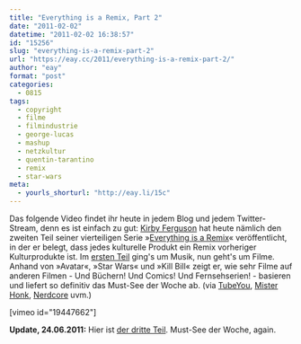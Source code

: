 ```yaml
---
title: "Everything is a Remix, Part 2"
date: "2011-02-02"
datetime: "2011-02-02 16:38:57"
id: "15256"
slug: "everything-is-a-remix-part-2"
url: "https://eay.cc/2011/everything-is-a-remix-part-2/"
author: "eay"
format: "post"
categories:
  - 0815
tags:
  - copyright
  - filme
  - filmindustrie
  - george-lucas
  - mashup
  - netzkultur
  - quentin-tarantino
  - remix
  - star-wars
meta:
  - yourls_shorturl: "http://eay.li/15c"
---
```


Das folgende Video findet ihr heute in jedem Blog und jedem Twitter-Stream, denn es ist einfach zu gut: [Kirby Ferguson](http://www.goodiebag.tv/) hat heute nämlich den zweiten Teil seiner vierteiligen Serie »[Everything is a Remix](http://www.everythingisaremix.info/)« veröffentlicht, in der er belegt, dass jedes kulturelle Produkt ein Remix vorheriger Kulturprodukte ist. Im [ersten Teil](http://vimeo.com/14912890) ging's um Musik, nun geht's um Filme. Anhand von »Avatar«, »Star Wars« und »Kill Bill« zeigt er, wie sehr Filme auf anderen Filmen - Und Büchern! Und Comics! Und Fernsehserien! - basieren und liefert so definitiv das Must-See der Woche ab. (via [TubeYou](http://twitter.com/TubeYou/status/32755610634162176), [Mister Honk](http://www.misterhonk.de/blog/15734/everything-is-a-remix-i-ii/), [Nerdcore](http://www.crackajack.de/2011/02/02/everything-is-a-remix-teil-2/) uvm.)

\[vimeo id="19447662"\]

**Update, 24.06.2011:** Hier ist [der dritte Teil](http://vimeo.com/25380454). Must-See der Woche, again.
